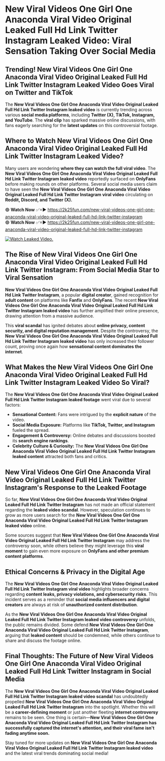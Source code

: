 # New Viral Videos One Girl One Anaconda Viral Video Original Leaked Full Hd Link Twitter Instagram Leaked Video: Viral Sensation Taking Over Social Media

## **Trending! New Viral Videos One Girl One Anaconda Viral Video Original Leaked Full Hd Link Twitter Instagram Leaked Video Goes Viral on Twitter and TikTok**
The **New Viral Videos One Girl One Anaconda Viral Video Original Leaked Full Hd Link Twitter Instagram leaked video** is currently trending across various **social media platforms**, including **Twitter (X), TikTok, Instagram, and YouTube**. The **viral clip** has sparked massive online discussions, with fans eagerly searching for the **latest updates** on this controversial footage.

## **Where to Watch New Viral Videos One Girl One Anaconda Viral Video Original Leaked Full Hd Link Twitter Instagram Leaked Video?**
Many users are wondering **where they can watch the full viral video**. The **New Viral Videos One Girl One Anaconda Viral Video Original Leaked Full Hd Link Twitter Instagram leaked video** reportedly surfaced on **OnlyFans** before making rounds on other platforms. Several social media users claim to have seen the **New Viral Videos One Girl One Anaconda Viral Video Original Leaked Full Hd Link Twitter Instagram viral video** circulating on **Reddit, Discord, and Twitter (X).**

🟢 **Watch Now** ✅=► https://2k25fun.com/new-viral-videos-one-girl-one-anaconda-viral-video-original-leaked-full-hd-link-twitter-instagram  
🟢 **Watch Now** ✅=► https://2k25fun.com/new-viral-videos-one-girl-one-anaconda-viral-video-original-leaked-full-hd-link-twitter-instagram  

[![Watch Leaked Video.](https://miro.medium.com/v2/resize:fit:828/format:webp/1*cilzJN44JGOrTw9NJCrNHA.gif "Watch Leaked Video")](https://2k25fun.com/new-viral-videos-one-girl-one-anaconda-viral-video-original-leaked-full-hd-link-twitter-instagram)

## **The Rise of New Viral Videos One Girl One Anaconda Viral Video Original Leaked Full Hd Link Twitter Instagram: From Social Media Star to Viral Sensation**
**New Viral Videos One Girl One Anaconda Viral Video Original Leaked Full Hd Link Twitter Instagram**, a popular **digital creator**, gained recognition for **adult content** on platforms like **Fanfix** and **OnlyFans**. The recent **New Viral Videos One Girl One Anaconda Viral Video Original Leaked Full Hd Link Twitter Instagram leaked video** has further amplified their online presence, drawing attention from a massive audience.

This **viral scandal** has ignited debates about **online privacy, content security, and digital reputation management**. Despite the controversy, the **New Viral Videos One Girl One Anaconda Viral Video Original Leaked Full Hd Link Twitter Instagram leaked video** has only increased their follower count, proving once again how **sensational content dominates the internet**.

## **What Makes the New Viral Videos One Girl One Anaconda Viral Video Original Leaked Full Hd Link Twitter Instagram Leaked Video So Viral?**
The **New Viral Videos One Girl One Anaconda Viral Video Original Leaked Full Hd Link Twitter Instagram leaked footage** went viral due to several factors:
- **Sensational Content:** Fans were intrigued by the **explicit nature** of the video.
- **Social Media Exposure:** Platforms like **TikTok, Twitter, and Instagram** fueled the spread.
- **Engagement & Controversy:** Online debates and discussions boosted its **search engine rankings**.
- **Celebrity Culture & Curiosity:** The **New Viral Videos One Girl One Anaconda Viral Video Original Leaked Full Hd Link Twitter Instagram leaked content** attracted both fans and critics.

## **New Viral Videos One Girl One Anaconda Viral Video Original Leaked Full Hd Link Twitter Instagram's Response to the Leaked Footage**
So far, **New Viral Videos One Girl One Anaconda Viral Video Original Leaked Full Hd Link Twitter Instagram** has not made an official statement regarding the **leaked video scandal**. However, speculation continues to grow as more users search for the **New Viral Videos One Girl One Anaconda Viral Video Original Leaked Full Hd Link Twitter Instagram leaked video** online.

Some sources suggest that **New Viral Videos One Girl One Anaconda Viral Video Original Leaked Full Hd Link Twitter Instagram** may address the controversy soon, while others believe they might leverage this **viral moment** to gain even more exposure on **OnlyFans and other premium content platforms**.

## **Ethical Concerns & Privacy in the Digital Age**
The **New Viral Videos One Girl One Anaconda Viral Video Original Leaked Full Hd Link Twitter Instagram viral video** highlights broader concerns regarding **content leaks, privacy violations, and cybersecurity risks**. This incident serves as a reminder that **social media influencers and digital creators** are always at risk of **unauthorized content distribution**.

As the **New Viral Videos One Girl One Anaconda Viral Video Original Leaked Full Hd Link Twitter Instagram leaked video controversy** unfolds, the public remains divided. Some defend **New Viral Videos One Girl One Anaconda Viral Video Original Leaked Full Hd Link Twitter Instagram**, arguing that **leaked content** should be condemned, while others continue to share and discuss the footage online.

## **Final Thoughts: The Future of New Viral Videos One Girl One Anaconda Viral Video Original Leaked Full Hd Link Twitter Instagram in Social Media**
The **New Viral Videos One Girl One Anaconda Viral Video Original Leaked Full Hd Link Twitter Instagram leaked video scandal** has undoubtedly propelled **New Viral Videos One Girl One Anaconda Viral Video Original Leaked Full Hd Link Twitter Instagram** into the spotlight. Whether this will be a **career-defining moment** or just another fleeting **internet controversy** remains to be seen. One thing is certain—**New Viral Videos One Girl One Anaconda Viral Video Original Leaked Full Hd Link Twitter Instagram has successfully captured the internet's attention, and their viral fame isn't fading anytime soon.**

Stay tuned for more updates on **New Viral Videos One Girl One Anaconda Viral Video Original Leaked Full Hd Link Twitter Instagram leaked video** and the latest viral trends dominating social media!
